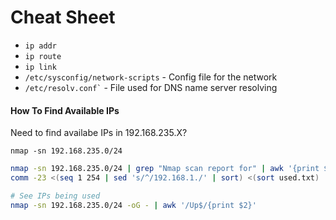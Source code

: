 # Cheat Sheet

* `ip addr`
* `ip route`
* `ip link`&#x20;
* `/etc/sysconfig/network-scripts`  - Config file for the network
* `` /etc/resolv.conf` `` - File used for DNS name server resolving



#### How To Find Available IPs

Need to find availabe IPs in 192.168.235.X?

`nmap -sn 192.168.235.0/24`

```bash
nmap -sn 192.168.235.0/24 | grep "Nmap scan report for" | awk '{print $5}' > used.txt
comm -23 <(seq 1 254 | sed 's/^/192.168.1./' | sort) <(sort used.txt)

```

```bash
# See IPs being used
nmap -sn 192.168.235.0/24 -oG - | awk '/Up$/{print $2}'

```
